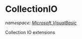 ﻿
# CollectionIO
_namespace: [Microsoft.VisualBasic](N-Microsoft.VisualBasic.md)_

Collection IO extensions




